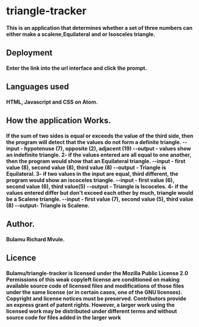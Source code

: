 # triangle-tracker
#### This is an application that determines whether a set of three numbers can either make a scalene,Equilateral and or Isosceles triangle.
## Deployment
#### Enter the link into the url interface and click the prompt.
## Languages used
#### HTML, Javascript and CSS on Atom.
## How the application Works.
#### If the sum of two sides is equal or exceeds the value of the third side, then the program will detect that the values do not form a definite triangle. --input - hypotenuse (7), opposite (2), adjacent (19) --output - values show an indefinite triangle. 2- if the values entered are all equal to one another, then the program would show that an Equilateral triangle. --input - first value (8), second value (8), third value (8) --output - Triangle is Equilateral. 3- if two values in the input are equal, third different, the program would show an iscoceles triangle. --input - first value (6), second value (6), third value(5) --output - Triangle is Iscoceles. 4- if the values entered differ but don't exceed each other by much, triangle would be a Scalene triangle. --input - first value (7), second value (5), third value (8) --output- Triangle is Scalene.
## Author.
#### Bulamu Richard Mvule.
## Licence
#### Bulamu/triangle-tracker is licensed under the Mozilla Public License 2.0 Permissions of this weak copyleft license are conditioned on making available source code of licensed files and modifications of those files under the same license (or in certain cases, one of the GNU licenses). Copyright and license notices must be preserved. Contributors provide an express grant of patent rights. However, a larger work using the licensed work may be distributed under different terms and without source code for files added in the larger work

